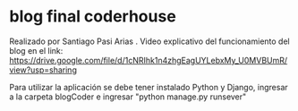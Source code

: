 # blog final coderhouse
Realizado por Santiago Pasi Arias .
Video explicativo del funcionamiento del blog en el link:
https://drive.google.com/file/d/1cNRIhk1n4zhgEagUYLebxMy_U0MVBUmR/view?usp=sharing

Para utilizar la aplicación se debe tener instalado Python y Django, ingresar a la carpeta blogCoder e ingresar "python manage.py runsever"
